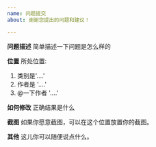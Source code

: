 ```yaml
---
name: 问题提交
about: 谢谢您提出的问题和建议！

---
```


**问题描述**
简单描述一下问题是怎么样的

**位置**
所处位置:
1. 类别是'....'
2. 作者是 '....'
3. @一下作者 '....'

**如何修改**
正确结果是什么

**截图**
如果你愿意截图，可以在这个位置放置你的截图。


**其他**
这儿你可以随便说点什么。
